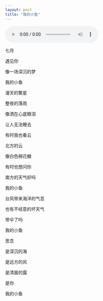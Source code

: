 ```yaml
---
layout: post
title: "我的小鱼"
---
```

<audio id="audio" controls="autoplay">
      <source id="mp3" src="https://iwait.me/assets/imgs/欧得洋 - 孤单北半球.mp3">
      </audio>

七月

遇见你

像一场深沉的梦

我的小鱼




漫天的繁星

整夜的落雨

像洒在心底眼泪

让人无法睡去




有时我也看云

北方的云

像白色棉花糖

有时也想问你

南方的天气好吗

我的小鱼




台风带来海洋的气息

也有不经意的坏天气

带伞了吗

我的小鱼




思念 

是深沉的海

是远方的风

是清晨的露




是你

我的小鱼


